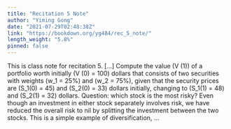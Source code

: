 ```yaml
---
title: "Recitation 5 Note"
author: "Yiming Gong"
date: "2021-07-29T02:48:38Z"
link: "https://bookdown.org/yg484/rec_5_note/"
length_weight: "5.8%"
pinned: false
---
```


This is class note for recitation 5. [...] Compute the value \(V (1)\) of a portfolio worth initially \(V (0) = 100\)
dollars that consists of two securities with weights \(w_1 = 25\%\) and
\(w_2 = 75\%\), given that the security prices are \(S_1(0) = 45\) and \(S_2(0) = 33\)
dollars initially, changing to \(S_1(1) = 48\) and \(S_2(1) = 32\) dollars. Question: which stock is the most risky? Even though an investment in either stock separately involves risk, we have reduced
the overall risk to nil by splitting the investment between the two stocks. This is
a simple example of diversification, ...
